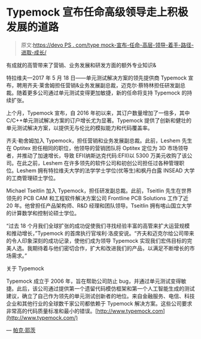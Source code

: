 # Typemock 宣布任命高级领导走上积极发展的道路

> 原文:[https://devo PS . com/type mock-宣布-任命-高层-领导-着手-路径-进取-成长/](https://devops.com/typemock-announces-appointment-senior-leaders-embark-path-aggressive-growth/)

有成就的高管带来了营销、业务发展和研发方面的额外专业知识&

特拉维夫—2017 年 5 月 18 日——单元测试解决方案的领先提供商 Typemock 宣布，聘用齐夫·莱舍姆担任营销&业务发展副总裁，迈克尔·蔡特林担任研发副总裁。随着更多公司通过单元测试变得更加敏捷，新的任命将支持 Typemock 的持续扩张。

上个月，Typemock 宣布，自 2016 年初以来，其订户数量增加了一倍多，其中 C/C++单元测试解决方案的订户增长尤为显著。Typemock 提供了创新和健壮的单元测试解决方案，以提供无与伦比的模拟能力和代码覆盖率。

齐夫·勒舍姆加入 Typemock，担任营销和业务发展副总裁。此前，Leshem 先生在 Optitex 担任相同的职位，他领导的营销团队将 Optitex 定位为 3D 市场领导者，并推动了加速增长，导致 EFI(纳斯达克代码:EFII)以 5300 万美元收购了该公司。在此之前，Leshem 在许多领先的软件公司和初创公司担任过各种管理职位。Leshem 拥有特拉维夫大学的法学学士学位(优等生)和枫丹白露 INSEAD 大学的工商管理硕士学位。

Michael Tseitlin 加入 Typemock，担任研发副总裁。此前，Tseitlin 先生在世界领先的 PCB CAM 和工程软件解决方案公司 Frontline PCB Solutions 工作了近 20 年。他曾担任产品架构师、R&D 经理和团队领导。Tseitlin 拥有喀山国立大学的计算数学和控制论硕士学位。

“过去 18 个月我们全球扩张的成功促使我们寻找经验丰富的高管来扩大运营规模和推动增长，”Typemock 的首席执行官埃利·洛皮安说。“齐夫和迈克尔给公司带来的令人印象深刻的成功记录，使他们成为领导 Typemock 实现我们宏伟目标的完美人选。我期待着与他们密切合作，扩大和改进我们的产品，以满足不断增长的市场需求。”

关于 Typemock

Typemock 成立于 2006 年，旨在帮助公司防止 bug，并通过单元测试变得敏捷。此后，该公司通过提供第一个遗留代码模仿框架和第一个人工智能生成的测试建议，确立了自己作为领先的单元测试创新者的地位。来自金融服务、电信、科技企业和其他行业的全球数千家公司都依赖于 Typemock 解决方案。这些公司要求非常高的代码质量标准和最小的错误。[http://www.typemock.com](http://www.typemock.com/)

— [帕克·耶茨](https://devops.com/author/parkerdevops-com/)